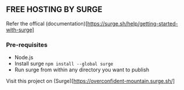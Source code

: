 ## FREE HOSTING BY SURGE ##
Refer the offical (documentation)[https://surge.sh/help/getting-started-with-surge]

### Pre-requisites ###
- Node.js
- Install surge
`npm install --global surge`
- Run surge from within any directory you want to publish


Visit this project on (Surge)[https://overconfident-mountain.surge.sh/]